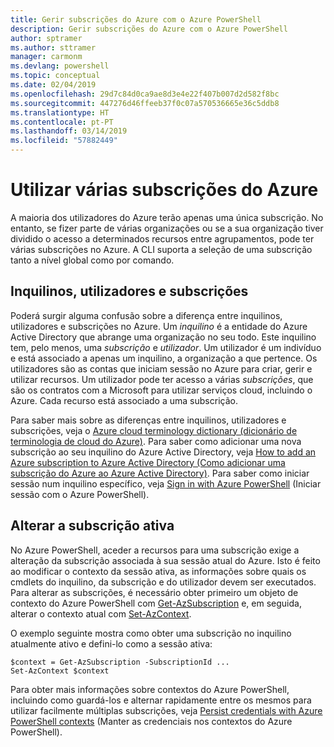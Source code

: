 ```yaml
---
title: Gerir subscrições do Azure com o Azure PowerShell
description: Gerir subscrições do Azure com o Azure PowerShell
author: sptramer
ms.author: sttramer
manager: carmonm
ms.devlang: powershell
ms.topic: conceptual
ms.date: 02/04/2019
ms.openlocfilehash: 29d7c84d0ca9ae8d3e4e22f407b007d2d582f8bc
ms.sourcegitcommit: 447276d46ffeeb37f0c07a570536665e36c5ddb8
ms.translationtype: HT
ms.contentlocale: pt-PT
ms.lasthandoff: 03/14/2019
ms.locfileid: "57882449"
---
```

# <a name="use-multiple-azure-subscriptions"></a>Utilizar várias subscrições do Azure

A maioria dos utilizadores do Azure terão apenas uma única subscrição. No entanto, se fizer parte de várias organizações ou se a sua organização tiver dividido o acesso a determinados recursos entre agrupamentos, pode ter várias subscrições no Azure. A CLI suporta a seleção de uma subscrição tanto a nível global como por comando.

## <a name="tenants-users-and-subscriptions"></a>Inquilinos, utilizadores e subscrições

Poderá surgir alguma confusão sobre a diferença entre inquilinos, utilizadores e subscrições no Azure. Um _inquilino_ é a entidade do Azure Active Directory que abrange uma organização no seu todo. Este inquilino tem, pelo menos, uma _subscrição_ e _utilizador_. Um utilizador é um indivíduo e está associado a apenas um inquilino, a organização a que pertence. Os utilizadores são as contas que iniciam sessão no Azure para criar, gerir e utilizar recursos.
Um utilizador pode ter acesso a várias _subscrições_, que são os contratos com a Microsoft para utilizar serviços cloud, incluindo o Azure. Cada recurso está associado a uma subscrição.

Para saber mais sobre as diferenças entre inquilinos, utilizadores e subscrições, veja o [Azure cloud terminology dictionary (dicionário de terminologia de cloud do Azure)](/azure/azure-glossary-cloud-terminology).  Para saber como adicionar uma nova subscrição ao seu inquilino do Azure Active Directory, veja [How to add an Azure subscription to Azure Active Directory (Como adicionar uma subscrição do Azure ao Azure Active Directory)](/azure/active-directory/active-directory-how-subscriptions-associated-directory).
Para saber como iniciar sessão num inquilino específico, veja [Sign in with Azure PowerShell](/powershell/azure/authenticate-azureps) (Iniciar sessão com o Azure PowerShell).

## <a name="change-the-active-subscription"></a>Alterar a subscrição ativa

No Azure PowerShell, aceder a recursos para uma subscrição exige a alteração da subscrição associada à sua sessão atual do Azure.
Isto é feito ao modificar o contexto da sessão ativa, as informações sobre quais os cmdlets do inquilino, da subscrição e do utilizador devem ser executados.
Para alterar as subscrições, é necessário obter primeiro um objeto de contexto do Azure PowerShell com [Get-AzSubscription](/powershell/module/az.accounts/get-azsubscription) e, em seguida, alterar o contexto atual com [Set-AzContext](/powershell/module/az.accounts/set-azcontext).

O exemplo seguinte mostra como obter uma subscrição no inquilino atualmente ativo e defini-lo como a sessão ativa:

```powershell-interactive
$context = Get-AzSubscription -SubscriptionId ...
Set-AzContext $context
```

Para obter mais informações sobre contextos do Azure PowerShell, incluindo como guardá-los e alternar rapidamente entre os mesmos para utilizar facilmente múltiplas subscrições, veja [Persist credentials with Azure PowerShell contexts](context-persistence.md) (Manter as credenciais nos contextos do Azure PowerShell).

